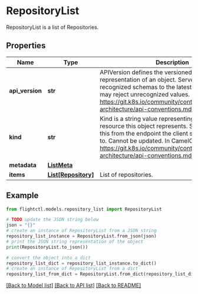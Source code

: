 # RepositoryList

RepositoryList is a list of Repositories.

## Properties

Name | Type | Description | Notes
------------ | ------------- | ------------- | -------------
**api_version** | **str** | APIVersion defines the versioned schema of this representation of an object. Servers should convert recognized schemas to the latest internal value, and may reject unrecognized values. More info: https://git.k8s.io/community/contributors/devel/sig-architecture/api-conventions.md#resources | 
**kind** | **str** | Kind is a string value representing the REST resource this object represents. Servers may infer this from the endpoint the client submits requests to. Cannot be updated. In CamelCase. More info: https://git.k8s.io/community/contributors/devel/sig-architecture/api-conventions.md#types-kinds | 
**metadata** | [**ListMeta**](ListMeta.md) |  | 
**items** | [**List[Repository]**](Repository.md) | List of repositories. | 

## Example

```python
from flightctl.models.repository_list import RepositoryList

# TODO update the JSON string below
json = "{}"
# create an instance of RepositoryList from a JSON string
repository_list_instance = RepositoryList.from_json(json)
# print the JSON string representation of the object
print(RepositoryList.to_json())

# convert the object into a dict
repository_list_dict = repository_list_instance.to_dict()
# create an instance of RepositoryList from a dict
repository_list_from_dict = RepositoryList.from_dict(repository_list_dict)
```
[[Back to Model list]](../README.md#documentation-for-models) [[Back to API list]](../README.md#documentation-for-api-endpoints) [[Back to README]](../README.md)


